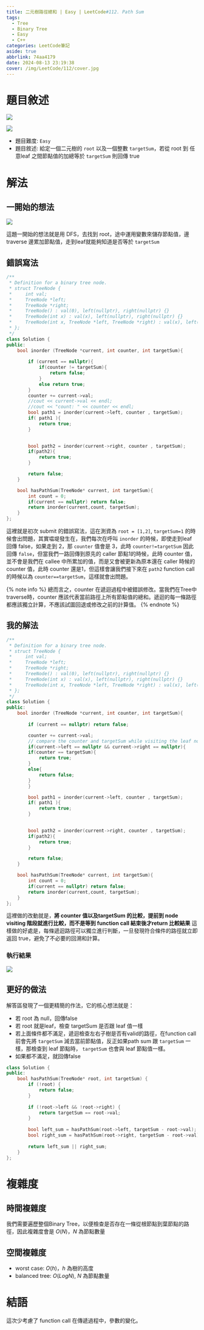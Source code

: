 ```yaml
---
title: 二元樹路徑總和 | Easy | LeetCode#112. Path Sum
tags:
  - Tree
  - Binary Tree
  - Easy
  - C++
categories: LeetCode筆記
aside: true
abbrlink: 74aa4179
date: 2024-08-13 23:19:38
cover: /img/LeetCode/112/cover.jpg
---
```


# 題目敘述

![](/img/LeetCode/112/question1.jpeg)

![](/img/LeetCode/112/question2.jpeg)

- 題目難度: `Easy`
- 題目敘述: 給定一個二元樹的 `root` 以及一個整數 `targetSum`，若從 root 到 任意leaf 之間節點值的加總等於 `targetSum` 則回傳 true


# 解法

## 一開始的想法

![](/img/LeetCode/112/algo.png)

這題一開始的想法就是用 DFS，去找到 root，途中運用變數來儲存節點值，邊traverse 邊累加節點值，走到leaf就能夠知道是否等於 `targetSum`

## 錯誤寫法

```cpp
/**
 * Definition for a binary tree node.
 * struct TreeNode {
 *     int val;
 *     TreeNode *left;
 *     TreeNode *right;
 *     TreeNode() : val(0), left(nullptr), right(nullptr) {}
 *     TreeNode(int x) : val(x), left(nullptr), right(nullptr) {}
 *     TreeNode(int x, TreeNode *left, TreeNode *right) : val(x), left(left), right(right) {}
 * };
 */
class Solution {
public:
    bool inorder (TreeNode *current, int counter, int targetSum){
    
        if (current == nullptr){
            if(counter != targetSum){
                return false;
            }
            else return true;
        }
        counter += current->val;
        //cout << current->val << endl;
        //cout << "count: " << counter << endl;
        bool path1 = inorder(current->left, counter , targetSum);
        if( path1 ){
            return true;
        }

        
        bool path2 = inorder(current->right, counter , targetSum);
        if(path2){
            return true;
        }

        return false;
    }

    bool hasPathSum(TreeNode* current, int targetSum){
        int count = 0;
        if(current == nullptr) return false;
        return inorder(current,count, targetSum);
    }
};
```

這裡就是初次 submit 的錯誤寫法，這在測資為 `root = [1,2]`, `targetSum=1` 的時候會出問題，其實塭堤發生在，我們每次在呼叫 `inorder` 的時候，即使走到leaf 回傳 false，如果走到 2，那 `counter` 值會是 3，此時 `counter!=targetSum` 因此回傳 `false`，但當我們一路回傳到原先的 caller 節點1的時候，此時 counter 值，並不會是我們在 callee 中所累加的值，而是又會被更新為原本還在 caller 時候的 counter 值，此時 counter 還是1，但這樣會讓我們接下來在 `path2` function call 的時候以為  `counter==targetSum`，這樣就會出問題。

{% note info %}
總而言之，counter 在遞迴過程中被錯誤修改。當我們在Tree中 traverse時，counter 應該代表當前路徑上所有節點值的總和。遞迴的每一條路徑都應該獨立計算，不應該試圖回退或修改之前的計算值。
{% endnote %}


## 我的解法

```cpp
/**
 * Definition for a binary tree node.
 * struct TreeNode {
 *     int val;
 *     TreeNode *left;
 *     TreeNode *right;
 *     TreeNode() : val(0), left(nullptr), right(nullptr) {}
 *     TreeNode(int x) : val(x), left(nullptr), right(nullptr) {}
 *     TreeNode(int x, TreeNode *left, TreeNode *right) : val(x), left(left), right(right) {}
 * };
 */
class Solution {
public:
    bool inorder (TreeNode *current, int counter, int targetSum){
    
        if (current == nullptr) return false;

        counter += current->val;
        // compare the counter and targetSum while visiting the leaf node. 
        if(current->left == nullptr && current->right == nullptr){
        if(counter == targetSum){
            return true;
        }
        else{
            return false;
        }
        }

        bool path1 = inorder(current->left, counter , targetSum);
        if( path1 ){
            return true;
        }

        
        bool path2 = inorder(current->right, counter , targetSum);
        if(path2){
            return true;
        }

        return false;
    }

    bool hasPathSum(TreeNode* current, int targetSum){
        int count = 0;
        if(current == nullptr) return false;
        return inorder(current,count, targetSum);
    }
};
```

這裡做的改動就是，**將 counter 值以及targetSum 的比較，提前到 node visiting 階段就進行比較，而不是等到 function call 結束後才return 比較結果** 這樣做的好處是，每條遞迴路徑可以獨立進行判斷，一旦發現符合條件的路徑就立即返回 true，避免了不必要的回溯和計算。


### 執行結果

![](/img/LeetCode/112/result.jpeg)

## 更好的做法

解答區發現了一個更精簡的作法，它的核心想法就是：
- 若 root 為 null，回傳false
- 若 root 就是leaf，檢查 targetSum 是否跟 leaf 值一樣
- 若上面條件都不滿足，遞迴檢查左右子樹是否有valid的路徑，在function call 前會先將 `targetSum` 減去當前節點值，反正如果path sum 跟 `targetSum` 一樣，那檢查到 leaf 節點時， `targetSum` 也會與 leaf 節點值一樣。
- 如果都不滿足，就回傳false

```cpp
class Solution {
public:
    bool hasPathSum(TreeNode* root, int targetSum) {
        if (!root) {
            return false;
        }
        
        if (!root->left && !root->right) {
            return targetSum == root->val;
        }
        
        bool left_sum = hasPathSum(root->left, targetSum - root->val);
        bool right_sum = hasPathSum(root->right, targetSum - root->val);
        
        return left_sum || right_sum;
    }
};
```

# 複雜度

## 時間複雜度

我們需要遍歷整個Binary Tree，以便檢查是否存在一條從根節點到葉節點的路徑，因此複雜度會是 $O(N)$，$N$ 為節點數量

## 空間複雜度
- worst case: $O(h)$，$h$ 為樹的高度
- balanced tree: $O(LogN)$, $N$ 為節點數量

# 結語

這次少考慮了 function call 在傳遞過程中，參數的變化。